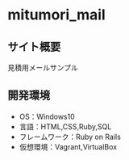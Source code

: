 # mitumori_mail

## サイト概要
見積用メールサンプル

## 開発環境
- OS：Windows10
- 言語：HTML,CSS,Ruby,SQL
- フレームワーク：Ruby on Rails
- 仮想環境：Vagrant,VirtualBox

